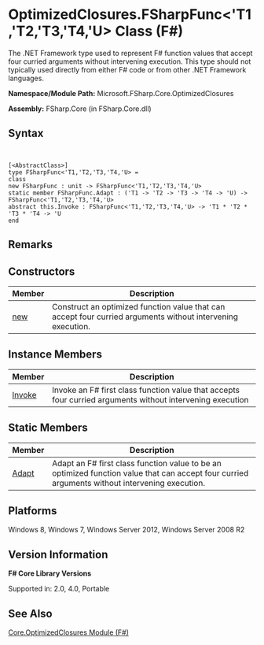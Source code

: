 # OptimizedClosures.FSharpFunc<'T1,'T2,'T3,'T4,'U> Class (F#)

The .NET Framework type used to represent F# function values that accept four curried arguments without intervening execution. This type should not typically used directly from either F# code or from other .NET Framework languages.

**Namespace/Module Path:** Microsoft.FSharp.Core.OptimizedClosures

**Assembly:** FSharp.Core (in FSharp.Core.dll)


## Syntax


```


[<AbstractClass>]
type FSharpFunc<'T1,'T2,'T3,'T4,'U> =
class
new FSharpFunc : unit -> FSharpFunc<'T1,'T2,'T3,'T4,'U>
static member FSharpFunc.Adapt : ('T1 -> 'T2 -> 'T3 -> 'T4 -> 'U) -> FSharpFunc<'T1,'T2,'T3,'T4,'U>
abstract this.Invoke : FSharpFunc<'T1,'T2,'T3,'T4,'U> -> 'T1 * 'T2 * 'T3 * 'T4 -> 'U
end

```



## Remarks

## Constructors


|Member|Description|
|------|-----------|
|[new](http://msdn.microsoft.com/en-us/library/62181386-9a25-4128-9c15-3598896938c5)|Construct an optimized function value that can accept four curried arguments without intervening execution.|

## Instance Members


|Member|Description|
|------|-----------|
|[Invoke](http://msdn.microsoft.com/en-us/library/af2da4ee-17f5-477c-a553-a347feeac3b8)|Invoke an F# first class function value that accepts four curried arguments without intervening execution|

## Static Members


|Member|Description|
|------|-----------|
|[Adapt](http://msdn.microsoft.com/en-us/library/b1ee44d3-5054-4d0a-817b-8404cb8447a7)|Adapt an F# first class function value to be an optimized function value that can accept four curried arguments without intervening execution.|

## Platforms
Windows 8, Windows 7, Windows Server 2012, Windows Server 2008 R2


## Version Information
**F# Core Library Versions**

Supported in: 2.0, 4.0, Portable




## See Also
[Core.OptimizedClosures Module &#40;F&#35;&#41;](Core.OptimizedClosures+Module+%28FSharp%29.md)

